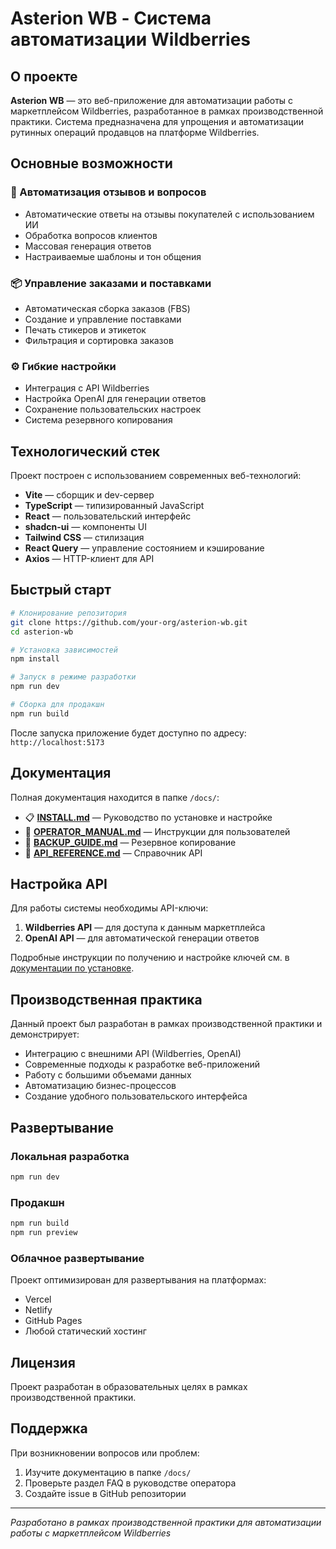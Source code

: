 
# Asterion WB - Система автоматизации Wildberries

## О проекте

**Asterion WB** — это веб-приложение для автоматизации работы с маркетплейсом Wildberries, разработанное в рамках производственной практики. Система предназначена для упрощения и автоматизации рутинных операций продавцов на платформе Wildberries.

## Основные возможности

### 🎯 Автоматизация отзывов и вопросов
- Автоматические ответы на отзывы покупателей с использованием ИИ
- Обработка вопросов клиентов
- Массовая генерация ответов
- Настраиваемые шаблоны и тон общения

### 📦 Управление заказами и поставками  
- Автоматическая сборка заказов (FBS)
- Создание и управление поставками
- Печать стикеров и этикеток
- Фильтрация и сортировка заказов

### ⚙️ Гибкие настройки
- Интеграция с API Wildberries
- Настройка OpenAI для генерации ответов
- Сохранение пользовательских настроек
- Система резервного копирования

## Технологический стек

Проект построен с использованием современных веб-технологий:

- **Vite** — сборщик и dev-сервер
- **TypeScript** — типизированный JavaScript
- **React** — пользовательский интерфейс
- **shadcn-ui** — компоненты UI
- **Tailwind CSS** — стилизация
- **React Query** — управление состоянием и кэширование
- **Axios** — HTTP-клиент для API

## Быстрый старт

```bash
# Клонирование репозитория
git clone https://github.com/your-org/asterion-wb.git
cd asterion-wb

# Установка зависимостей
npm install

# Запуск в режиме разработки
npm run dev

# Сборка для продакшн
npm run build
```

После запуска приложение будет доступно по адресу: `http://localhost:5173`

## Документация

Полная документация находится в папке `/docs/`:

- 📋 [**INSTALL.md**](./docs/INSTALL.md) — Руководство по установке и настройке
- 👥 [**OPERATOR_MANUAL.md**](./docs/OPERATOR_MANUAL.md) — Инструкции для пользователей
- 💾 [**BACKUP_GUIDE.md**](./docs/BACKUP_GUIDE.md) — Резервное копирование
- 🔌 [**API_REFERENCE.md**](./docs/API_REFERENCE.md) — Справочник API

## Настройка API

Для работы системы необходимы API-ключи:

1. **Wildberries API** — для доступа к данным маркетплейса
2. **OpenAI API** — для автоматической генерации ответов

Подробные инструкции по получению и настройке ключей см. в [документации по установке](./docs/INSTALL.md).

## Производственная практика

Данный проект был разработан в рамках производственной практики и демонстрирует:

- Интеграцию с внешними API (Wildberries, OpenAI)
- Современные подходы к разработке веб-приложений
- Работу с большими объемами данных
- Автоматизацию бизнес-процессов
- Создание удобного пользовательского интерфейса

## Развертывание

### Локальная разработка
```bash
npm run dev
```

### Продакшн
```bash
npm run build
npm run preview
```

### Облачное развертывание
Проект оптимизирован для развертывания на платформах:
- Vercel
- Netlify  
- GitHub Pages
- Любой статический хостинг

## Лицензия

Проект разработан в образовательных целях в рамках производственной практики.

## Поддержка

При возникновении вопросов или проблем:
1. Изучите документацию в папке `/docs/`
2. Проверьте раздел FAQ в руководстве оператора
3. Создайте issue в GitHub репозитории

---

*Разработано в рамках производственной практики для автоматизации работы с маркетплейсом Wildberries*
